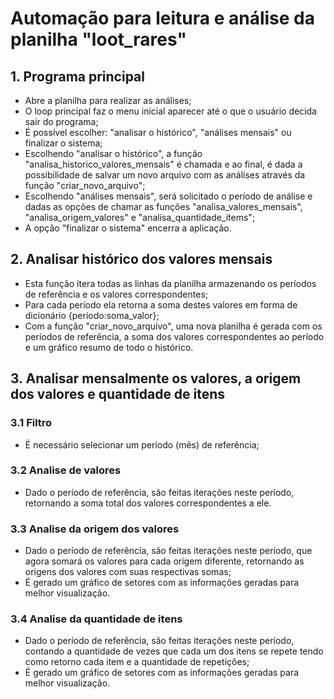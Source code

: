 # Automação para leitura e análise da planilha "loot_rares"

## 1. Programa principal
- Abre a planilha para realizar as análises;
- O loop principal faz o menu inicial aparecer até o que o usuário decida sair do programa;
- É possível escolher: "analisar o histórico", "análises mensais" ou finalizar o sistema;
- Escolhendo "analisar o histórico", a função "analisa_historico_valores_mensais" é chamada
e ao final, é dada a possibilidade de salvar um novo arquivo com as análises através da função
"criar_novo_arquivo";
- Escolhendo "análises mensais", será solicitado o período de análise e dadas as opções de 
chamar as funções "analisa_valores_mensais", "analisa_origem_valores" e "analisa_quantidade_items";
- A opção "finalizar o sistema" encerra a aplicação.

## 2. Analisar histórico dos valores mensais
- Esta função itera todas as linhas da planilha armazenando os períodos de referência e os valores
correspondentes;
- Para cada período ela retorna a soma destes valores em forma de dicionário {período:soma_valor};
- Com a função "criar_novo_arquivo", uma nova planilha é gerada com os períodos de referência,
a soma dos valores correspondentes ao período e um gráfico resumo de todo o histórico.


## 3. Analisar mensalmente os valores, a origem dos valores e quantidade de itens

### 3.1 Filtro

- É necessário selecionar um período (mês) de referência;

### 3.2 Analise de valores

- Dado o período de referência, são feitas iterações neste período, retornando a soma total dos
valores correspondentes a ele.

### 3.3 Analise da origem dos valores

- Dado o período de referência, são feitas iterações neste período, que agora somará os valores 
para cada origem diferente, retornando as origens dos valores com suas respectivas somas;
- É gerado um gráfico de setores com as informações geradas para melhor visualização.

### 3.4 Analise da quantidade de itens

- Dado o período de referência, são feitas iterações neste período, contando a quantidade de vezes
que cada um dos itens se repete tendo como retorno cada item e a quantidade de repetições;
- É gerado um gráfico de setores com as informações geradas para melhor visualização.
